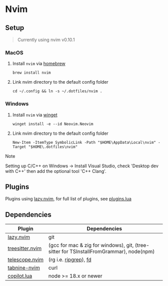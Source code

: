 # Nvim

## Setup

> Currently using nvim v0.10.1

### MacOS

1. Install `nvim` via [homebrew](https://brew.sh)

   ```shell
   brew install nvim
   ```

2. Link nvim directory to the default config folder

   ```shell
   cd ~/.config && ln -s ~/.dotfiles/nvim .
   ```

### Windows

1. Install `nvim` via [winget](https://winget.run/)

   ```shell
   winget install -e --id Neovim.Neovim
   ```

2. Link nvim directory to the default config folder

   ```shell
   New-Item -ItemType SymbolicLink -Path "$HOME\AppData\Local\nvim" -Target "$HOME\.dotfiles\nvim"
   ```

> [!NOTE]  
> Setting up C/C++ on Windows -> Install Visual Studio, check 'Desktop dev with C++' then add the optional tool 'C++ Clang'.

## Plugins

Plugins using [lazy.nvim](https://github.com/folke/lazy.nvim), for full list of plugins, see [plugins.lua](./lua/user/plugins.lua)

## Dependencies

| Plugin                                                                | Dependencies                                                                                    |
| --------------------------------------------------------------------- | ----------------------------------------------------------------------------------------------- |
| [lazy.nvim](https://github.com/folke/lazy.nvim)                       | git                                                                                             |
| [treesitter.nvim](https://github.com/nvim-treesitter/nvim-treesitter) | (gcc for mac & zig for windows), git, (tree-sitter for TSInstallFromGrammar), node(npm)         |
| [telescope.nvim](https://github.com/nvim-telescope/telescope.nvim)    | (rg i.e. [ripgrep](https://github.com/BurntSushi/ripgrep)), [fd](https://github.com/sharkdp/fd) |
| [tabnine-nvim](https://github.com/codota/tabnine-nvim)                | curl                                                                                            |
| [copilot.lua](https://github.com/zbirenbaum/copilot.lua)              | node >= 18.x or newer                                                                           |
